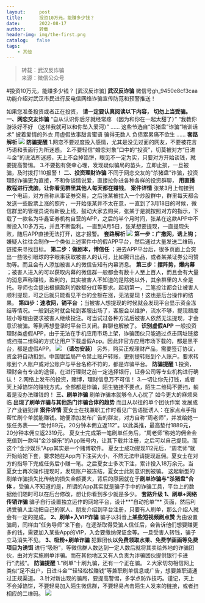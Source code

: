 ```yaml
---
layout:     post
title:      投资10万元，能赚多少钱？
date:       2022-08-17
author:     转载
header-img: img/the-first.png
catalog:   false
tags:
    - 其他
---
```


<blockquote><p>转载：武汉反诈骗<br>
来源：微信公众号</p></blockquote>

#投资10万元，能赚多少钱？
[武汉反诈骗]
**武汉反诈骗**
微信号gh_9450e8cf3caa
功能介绍对武汉市民进行反电信网络诈骗宣传防范和预警推送！

如果您准备投资或者正在投资，
**请一定要认真阅读以下内容，**
**切勿上当受骗。**
**一、网恋交友诈骗**
“自从认识你后牙就经常疼
（因为和你在一起太甜了）”
“我教你游泳好不好
（这样我就可以和你坠入爱河）”
......
这些节选自“杀猪盘”诈骗“培训话术”
披着爱情的外衣
用虚假故事甜言蜜语
骗得无数人
负债累累痛不欲生
......
**套路解析**
![]({{site.baseurl}}/postimg/ibCZBPksCtGApGkgxKbpSaK6sxM3Ex2q1dw1rhlWsbicrvv8icvM860DAuYVBibCINKohdhq0oZ9ibnxur264bmOsCw.jpeg)
**防骗提醒**
1.网恋不要过度投入感情，尤其是没见过面的网友，不要被花言巧语和表面行为所迷惑。
2.不要轻信“婚恋对象”口中的“投资”，切莫被对方“日进斗金”的说法所迷惑，天上不会掉馅饼，眼见不一定为实，只要对方开始谈钱，就要提高警惕。
3.不要抱有侥幸心理，发现疑似骗局的苗头，立即止损，一旦被骗，及时拨打110报警！
**二、投资理财诈骗**
不同于网恋交友的“杀猪盘”诈骗，投资理财诈骗更为直接，不和你谈情说爱，直接拉你进各种各样的投资群聊，
**用直播教程进行洗脑，让你看见群里其他人每天都在赚钱**。
**案件详情**
张某3月上旬接到一个电话，对方自称从事证券交易，之后张某被拉入一个炒股群中，群里每天都会发送一些股票上涨的照片，一开始张某并不太在意，一直到了3月18日的时候，微信群里的管理员说有新股上线，鼓动大家去购买，张某于是就按照对方的指示，下载了一款名为华鑫证券机构自营的APP，之后的半个月时间，张某在这款APP中不断投入10多万元，并且不断盈利。一直到4月5日，张某想要提现，一直提现失败，随后APP直接无法打开，这才报警。
**套路解析**
![]({{site.baseurl}}/postimg/ibCZBPksCtGApGkgxKbpSaK6sxM3Ex2q1JNFvfrRlj2ZxOmIxZxETB0iaeP9gmX6RdOjrQ5pPtv14Fs075a8eXyQ.png)
**第一步：广撒网，诱上钩**；嫌疑人往往会制作一个类似上述案件中的假APP平台，然后通过大量发送二维码，链接来寻找目标。
**第二步：做剧本，博信任**
；进去APP平台后，很多页面上会突出一些吸引眼球的字眼来获取被害人的认可，比如腾讯出品，或者某某证券公司赞助等。而且会有人添加被害人的微信告知有内幕消息。
**第三步：摆阵势，爆内幕**
；被害人进入的可以获取内幕的微信群一般都会有数十人至上百人，而且会有大量的消息声称赚钱，盈利的，其实被害人不知道的是除她以外，其余群里的人全是托。导师也会提出根据盈利的数额分红等要求。起初第一，二笔投注都会让被害人顺利提现，可之后就只能看见平台的金额在涨，无法提现！这也是后台操作的结果。
**第四步：速收网，销平台**
；当被害人想提现的时候就会发现平台显示资金冻结等情况。一般到这时就会轮到客服出场了，客服会以维护，流水不够，提现额度较小等理由要求被害人继续投注。可当试过各种方法后被害人依然无法提现，才会意识被骗。等到再想登录时平台已关闭。群聊也解散了。
**识别虚假APP**
一般投资理财类虚假APP，由于无法在手机应用市场上架，诈骗团伙只能通过点击网址链接或扫描二维码的方式让用户下载虚假App。因此非官方应用市场下载的，都是黑平台，都是虚假APP。
![]({{site.baseurl}}/postimg/ibCZBPksCtGApGkgxKbpSaK6sxM3Ex2q1bXfmjaJNzP2oBrMibMLXpLVP6FqvfA3reJiayWsmlJnROT7dzpaSvSyQ.png)
**（请勿安装）**
另外，购买正规理财产品，需要签订协议，资金将自动扣划。中国银监局严令禁止账户转账，更别提转账到个人账户。要求转账到个人账户或对公账户与平台名称不符的，都是诈骗平台。
**防骗提醒**
1.投资，理财会有专业的途径，在进行理财之前一定选择银行，证券公司等专业机构进行确认！
2.网络上发布的投资，赌博，理财信息万不可信！
3.一切让你先打钱，或者天上掉馅饼的赚钱方式，全部都是诈骗，陌生链接不要点，陌生二维码不要扫，躺着是没办法赚钱的！
**三、刷单诈骗**
刷单诈骗本就够令人心忧了
如今更大的麻烦来临
**出现了刷单诈骗与其他热门诈骗合体的趋势**
而且从以往的单个团伙作案
发展成了产业链犯罪
**案件详情**
夏女士在找兼职工作时看见广告语挺诱人：在家点点手指帮忙刷个单就能赚钱。她便添加发布广告的群友，对方自称“周老师”，并发给她一张任务表——“垫付89元，20分钟本佣立返112”。以此类推，最高垫付1889元，20分钟本佣立返2319元。
夏女士完成第一笔刷单任务后，“周老师”称她的佣金会充值到一款叫“金沙娱乐”的App账号内，让其下载并注册，之后可以自己提现。而这个“金沙娱乐”App其实是一个赌博软件。
夏女士成功提现112元后，“周老师”就开始给她下套，要求她在App内下注买大小，不然无法申请提现返佣。夏女士在对方的指导下完成任务后小赚一笔。之后夏女士多次下注，累计投入18万余元。当夏女士再次操作提现时，发现账户被冻结，夏女士此刻意识到被骗。
这起新型的刷单诈骗损失比传统的损失金额要大，背后的原因就在于**刷单诈骗与“杀猪盘”合体**
。受骗人不知道的是，所谓的App其实就是骗子手中的诈骗工具，平台上的数据他们随时可以在后台修改，想让你看到多少就是多少。
**套路升级**
**1、刷单+网络传销诈骗**
骗子自行设置独立运作的网站平台，设计**“自动抢单”**
页面，然后利诱受骗人主动把自己的家人、朋友介绍到平台注册，只要有人刷单，那么介绍人就会有一定的提成。
**2、刷单+入VIP诈骗**
骗子以抖音上**某些短视频刷点赞**
为由设置骗局，同样由“任务导师”来下套，在逐渐取得受骗人信任后，会告诉他们想要赚更多的钱，需要加入某些App的VIP，入会要缴纳保证金等。一旦受害人转钱，骗子立马消失不见。
**3、吸粉+刷单诈骗**
犯罪团伙**以免费领取水果、免费学画画等免费项目为诱饵**
进行“吸粉”，等微信群人数达到一定人数后就将其卖给外地的诈骗团伙，由对方实施刷单诈骗。而在其他地区又有人负责为诈骗团伙提供银行卡进行“洗钱”。
**防骗提醒**
1.“刷单”十刷九骗，还有一个正在骗。
2.大家切勿相信网上类似“足不出户，日进斗金”“轻轻松松赚钱”等兼职刷单信息或广告，想要兼职请通过正规渠道。
3.针对新出现的骗局，要提高警惕，多学点防诈技巧。谨记，天上不会掉馅饼，不要轻易加入陌生微信群，不要轻易点击陌生人发来的链接，或者扫相应的二维码。
![]({{site.baseurl}}/postimg/8wBAcE4t1v6nVtXicvRicdYlyWMVVeyAUicJQb1ImYlxwxpeGfNvojO1M8ngibHsQdAhcBG77gbAzWRzvlzPASGm7Q.jpeg)

